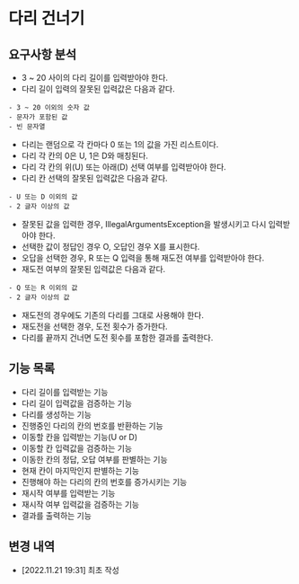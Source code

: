 # 다리 건너기

## 요구사항 분석
- 3 ~ 20 사이의 다리 길이를 입력받아야 한다.
- 다리 길이 입력의 잘못된 입력값은 다음과 같다.
 ```
- 3 ~ 20 이외의 숫자 값
- 문자가 포함된 값
- 빈 문자열
 ```
- 다리는 랜덤으로 각 칸마다 0 또는 1의 값을 가진 리스트이다.
- 다리 각 칸의 0은 U, 1은 D와 매칭된다.
- 다리 각 칸의 위(U) 또는 아래(D) 선택 여부를 입력받아야 한다.
- 다리 칸 선택의 잘못된 입력값은 다음과 같다.
```
- U 또는 D 이외의 값
- 2 글자 이상의 값
```
- 잘못된 값을 입력한 경우, IllegalArgumentsException을 발생시키고 다시 입력받아야 한다.
- 선택한 값이 정답인 경우 O, 오답인 경우 X를 표시한다.
- 오답을 선택한 경우, R 또는 Q 입력을 통해 재도전 여부를 입력받아야 한다.
- 재도전 여부의 잘못된 입력값은 다음과 같다.
```
- Q 또는 R 이외의 값
- 2 글자 이상의 값
```
- 재도전의 경우에도 기존의 다리를 그대로 사용해야 한다.
- 재도전을 선택한 경우, 도전 횟수가 증가한다.
- 다리를 끝까지 건너면 도전 횟수를 포함한 결과를 출력한다.

## 기능 목록
- 다리 길이를 입력받는 기능
- 다리 길이 입력값을 검증하는 기능
- 다리를 생성하는 기능
- 진행중인 다리의 칸의 번호를 반환하는 기능
- 이동할 칸을 입력받는 기능(U or D)
- 이동할 칸 입력값을 검증하는 기능
- 이동한 칸의 정답, 오답 여부를 판별하는 기능
- 현재 칸이 마지막인지 판별하는 기능
- 진행해야 하는 다리의 칸의 번호를 증가시키는 기능
- 재시작 여부를 입력받는 기능
- 재시작 여부 입력값을 검증하는 기능
- 결과를 출력하는 기능

## 변경 내역
- [2022.11.21 19:31] 최초 작성